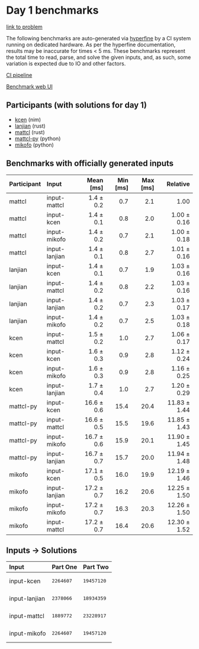 # Day 1 benchmarks

[link to problem](https://adventofcode.com/2024/day/1)

The following benchmarks are auto-generated via
[hyperfine](https://github.com/sharkdp/hyperfine) by a CI system running on
dedicated hardware. As per the hyperfine documentation, results may be
inaccurate for times < 5 ms. These benchmarks represent the total time to read,
parse, and solve the given inputs, and, as such, some variation is expected due
to IO and other factors.

[CI pipeline](http://ci.papercode.net:8080/teams/main/pipelines/aoc2024)

[Benchmark web UI](https://aoc.ancalagon.black)


## Participants (with solutions for day 1)

- [kcen](https://github.com/kcen/aoc2024) (nim)
- [lanjian](https://github.com/lanjian/aoc-2024) (rust)
- [mattcl](https://github.com/mattcl/aoc2024) (rust)
- [mattcl-py](https://github.com/mattcl/aoc2024-py) (python)
- [mikofo](https://github.com/mikofo/aoc2024) (python)


## Benchmarks with officially generated inputs

| Participant | Input | Mean [ms] | Min [ms] | Max [ms] | Relative |
|:---|:---|---:|---:|---:|---:|
| mattcl | input-mattcl | 1.4 ± 0.2 | 0.7 | 2.1 | 1.00 |
| mattcl | input-kcen | 1.4 ± 0.1 | 0.8 | 2.0 | 1.00 ± 0.16 |
| mattcl | input-mikofo | 1.4 ± 0.2 | 0.7 | 2.1 | 1.00 ± 0.18 |
| mattcl | input-lanjian | 1.4 ± 0.1 | 0.8 | 2.7 | 1.01 ± 0.16 |
| lanjian | input-kcen | 1.4 ± 0.1 | 0.7 | 1.9 | 1.03 ± 0.16 |
| lanjian | input-mattcl | 1.4 ± 0.2 | 0.8 | 2.2 | 1.03 ± 0.16 |
| lanjian | input-lanjian | 1.4 ± 0.2 | 0.7 | 2.3 | 1.03 ± 0.17 |
| lanjian | input-mikofo | 1.4 ± 0.2 | 0.7 | 2.5 | 1.03 ± 0.18 |
| kcen | input-mattcl | 1.5 ± 0.2 | 1.0 | 2.7 | 1.06 ± 0.17 |
| kcen | input-kcen | 1.6 ± 0.3 | 0.9 | 2.8 | 1.12 ± 0.24 |
| kcen | input-mikofo | 1.6 ± 0.3 | 0.9 | 2.8 | 1.16 ± 0.25 |
| kcen | input-lanjian | 1.7 ± 0.4 | 1.0 | 2.7 | 1.20 ± 0.29 |
| mattcl-py | input-kcen | 16.6 ± 0.6 | 15.4 | 20.4 | 11.83 ± 1.44 |
| mattcl-py | input-mattcl | 16.6 ± 0.5 | 15.5 | 19.6 | 11.85 ± 1.43 |
| mattcl-py | input-mikofo | 16.7 ± 0.6 | 15.9 | 20.1 | 11.90 ± 1.45 |
| mattcl-py | input-lanjian | 16.7 ± 0.7 | 15.7 | 20.0 | 11.94 ± 1.48 |
| mikofo | input-kcen | 17.1 ± 0.5 | 16.0 | 19.9 | 12.19 ± 1.46 |
| mikofo | input-lanjian | 17.2 ± 0.7 | 16.2 | 20.6 | 12.25 ± 1.50 |
| mikofo | input-mikofo | 17.2 ± 0.7 | 16.3 | 20.3 | 12.26 ± 1.50 |
| mikofo | input-mattcl | 17.2 ± 0.7 | 16.4 | 20.6 | 12.30 ± 1.52 |


## Inputs -> Solutions

| Input | Part One | Part Two |
|:---|:---|:---|
|input-kcen|<pre>2264607</pre>|<pre>19457120</pre>|
|input-lanjian|<pre>2378066</pre>|<pre>18934359</pre>|
|input-mattcl|<pre>1889772</pre>|<pre>23228917</pre>|
|input-mikofo|<pre>2264607</pre>|<pre>19457120</pre>|
